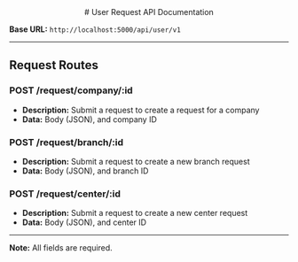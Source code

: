 <center>
# User Request API Documentation
</center>

**Base URL:** `http://localhost:5000/api/user/v1`

---

## Request Routes

### POST /request/company/:id

- **Description:** Submit a request to create a request for a company
- **Data:** Body (JSON), and company ID

### POST /request/branch/:id

- **Description:** Submit a request to create a new branch request
- **Data:** Body (JSON), and branch ID

### POST /request/center/:id

- **Description:** Submit a request to create a new center request
- **Data:** Body (JSON), and center ID

---

**Note:** All fields are required.
